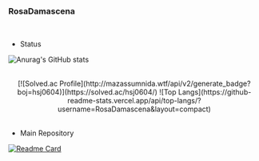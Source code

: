 ### RosaDamascena

<br>

- Status

![Anurag's GitHub stats](https://github-readme-stats.vercel.app/api?username=RosaDamascena&theme=holi&show_icons=true)

<br>

<center>[![Solved.ac Profile](http://mazassumnida.wtf/api/v2/generate_badge?boj=hsj0604)](https://solved.ac/hsj0604/) 
![Top Langs](https://github-readme-stats.vercel.app/api/top-langs/?username=RosaDamascena&layout=compact)</center>

<br>

- Main Repository

[![Readme Card](https://github-readme-stats.vercel.app/api/pin/?username=pengisblue&repo=AlgorithmStudy&theme=shadow_blue&show_icons=true)](https://github.com/pengisblue/AlgorithmStudy)

